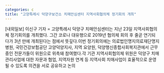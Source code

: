 ```yaml
---
categories: c
title: "고양특례시 덕양구보건소 치매안심센터 지역사회협의체 정기회의 개최"
---
```

[내외일보] 이신구 기자 = 고양특례시 덕양구 치매안심센터는 지난 23일 지역사회협의체 정기회의를 개최했다. 그간 코로나 대유행으로 2019년 협의체 회의 후 줄곧 연기되다가 3년 만에 개최된다는 점에서 뜻깊다.이번 정기회의에는 의료법인명지의료재단명지병원, 국민건강보험공단 고양덕양지사, 지역 요양원, 덕양행신종합사회복지관에서 근무 중인 전문가들이 위원으로 위촉돼 참여했다.각 기관 지역사회협의체 위원은 덕양구 치매관리사업에 대한 자문과 협업, 지역자원 연계 등 지역사회 치매사업이 효율적으로 운영될 수 있도록 의견을 서로 공유하고 논의
